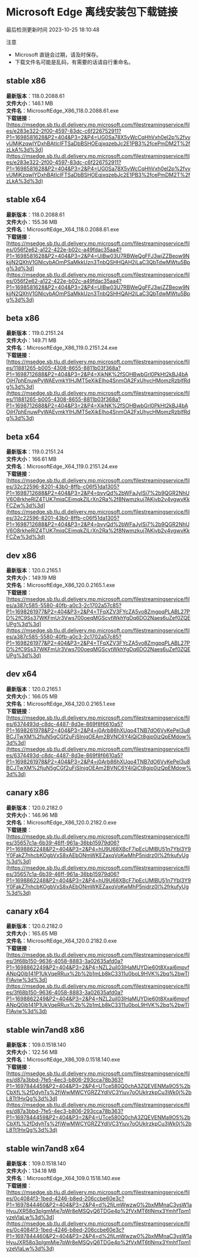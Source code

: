 # Microsoft Edge 离线安装包下载链接
最后检测更新时间
2023-10-25 18:10:48

注意
* Microsoft 直链会过期，请及时保存。
* 下载文件名可能是乱码，有需要的话请自行重命名。

## stable x86
**最新版本**：118.0.2088.61  
**文件大小**：146.1 MB  
**文件名**：MicrosoftEdge_X86_118.0.2088.61.exe  
**下载链接**：[https://msedge.sb.tlu.dl.delivery.mp.microsoft.com/filestreamingservice/files/e283e322-2f00-4597-83dc-c6f226752911?P1=1698581628&P2=404&P3=2&P4=UG0Sa78X5vWcCqHhVxh0eI2p%2fvyvUMjKzqwIYDxhBAtIcIFTSaDbBSHOEqjxqzebJc2E1PB3%2fcePmDM2T%2fzLkA%3d%3d](https://msedge.sb.tlu.dl.delivery.mp.microsoft.com/filestreamingservice/files/e283e322-2f00-4597-83dc-c6f226752911?P1=1698581628&P2=404&P3=2&P4=UG0Sa78X5vWcCqHhVxh0eI2p%2fvyvUMjKzqwIYDxhBAtIcIFTSaDbBSHOEqjxqzebJc2E1PB3%2fcePmDM2T%2fzLkA%3d%3d)  

## stable x64
**最新版本**：118.0.2088.61  
**文件大小**：155.36 MB  
**文件名**：MicrosoftEdge_X64_118.0.2088.61.exe  
**下载链接**：[https://msedge.sb.tlu.dl.delivery.mp.microsoft.com/filestreamingservice/files/056f2e62-a122-422e-b02c-a49fdac35aa4?P1=1698581628&P2=404&P3=2&P4=UIBw03U7RBWeQgFFJ3wiZZBeow9NkjjN2QXhV1GNlcybAOmPSaMkkUzn3TnbQSHHQAH2iLaC3QbTdwMWtu5Bpg%3d%3d](https://msedge.sb.tlu.dl.delivery.mp.microsoft.com/filestreamingservice/files/056f2e62-a122-422e-b02c-a49fdac35aa4?P1=1698581628&P2=404&P3=2&P4=UIBw03U7RBWeQgFFJ3wiZZBeow9NkjjN2QXhV1GNlcybAOmPSaMkkUzn3TnbQSHHQAH2iLaC3QbTdwMWtu5Bpg%3d%3d)  

## beta x86
**最新版本**：119.0.2151.24  
**文件大小**：149.71 MB  
**文件名**：MicrosoftEdge_X86_119.0.2151.24.exe  
**下载链接**：[https://msedge.sb.tlu.dl.delivery.mp.microsoft.com/filestreamingservice/files/11881265-b005-4308-8655-8811b03f368a?P1=1698712688&P2=404&P3=2&P4=XjkNK%2fSOHBwbGrl0PkHt2kBJ4bAOjH7phEnuwPyWAEvmkYIHJMT5eXikEIho4SnmOA2FxUhycHMomzRzbIfRdg%3d%3d](https://msedge.sb.tlu.dl.delivery.mp.microsoft.com/filestreamingservice/files/11881265-b005-4308-8655-8811b03f368a?P1=1698712688&P2=404&P3=2&P4=XjkNK%2fSOHBwbGrl0PkHt2kBJ4bAOjH7phEnuwPyWAEvmkYIHJMT5eXikEIho4SnmOA2FxUhycHMomzRzbIfRdg%3d%3d)  

## beta x64
**最新版本**：119.0.2151.24  
**文件大小**：166.61 MB  
**文件名**：MicrosoftEdge_X64_119.0.2151.24.exe  
**下载链接**：[https://msedge.sb.tlu.dl.delivery.mp.microsoft.com/filestreamingservice/files/32c22596-8201-43b0-8ffb-c06f51da1305?P1=1698712688&P2=404&P3=2&P4=bvyQd%2bWFaJyISi7%2b9QGR2NhUV6O8rkheRIZ4TUK7miqCEimqkZlLrXn2Ra%2f8Nwmzkuj7AKjvb2v4vgwvKkFCZw%3d%3d](https://msedge.sb.tlu.dl.delivery.mp.microsoft.com/filestreamingservice/files/32c22596-8201-43b0-8ffb-c06f51da1305?P1=1698712688&P2=404&P3=2&P4=bvyQd%2bWFaJyISi7%2b9QGR2NhUV6O8rkheRIZ4TUK7miqCEimqkZlLrXn2Ra%2f8Nwmzkuj7AKjvb2v4vgwvKkFCZw%3d%3d)  

## dev x86
**最新版本**：120.0.2165.1  
**文件大小**：149.19 MB  
**文件名**：MicrosoftEdge_X86_120.0.2165.1.exe  
**下载链接**：[https://msedge.sb.tlu.dl.delivery.mp.microsoft.com/filestreamingservice/files/a387c585-5580-40fb-a0c3-2c1702a57c85?P1=1698261977&P2=404&P3=2&P4=TFqXZV3FYcZA5vo8ZmgpqPLABL27PD%2fC9Ss37WKFmUr3Vws700oeqMGScytWkhYgDq6DO2Naes6uZef0ZQEUPg%3d%3d](https://msedge.sb.tlu.dl.delivery.mp.microsoft.com/filestreamingservice/files/a387c585-5580-40fb-a0c3-2c1702a57c85?P1=1698261977&P2=404&P3=2&P4=TFqXZV3FYcZA5vo8ZmgpqPLABL27PD%2fC9Ss37WKFmUr3Vws700oeqMGScytWkhYgDq6DO2Naes6uZef0ZQEUPg%3d%3d)  

## dev x64
**最新版本**：120.0.2165.1  
**文件大小**：166.05 MB  
**文件名**：MicrosoftEdge_X64_120.0.2165.1.exe  
**下载链接**：[https://msedge.sb.tlu.dl.delivery.mp.microsoft.com/filestreamingservice/files/6374493d-c8dc-4487-8d3e-869f8f6610a5?P1=1698261978&P2=404&P3=2&P4=j0Arb86hXUqo4TNB7dO6VyKePeI3u8BCJTwXM%2fjuN5gCGf2uFjSInjqOEAm2BVNC6Y4iQiCt8gjp0izQpEMdow%3d%3d](https://msedge.sb.tlu.dl.delivery.mp.microsoft.com/filestreamingservice/files/6374493d-c8dc-4487-8d3e-869f8f6610a5?P1=1698261978&P2=404&P3=2&P4=j0Arb86hXUqo4TNB7dO6VyKePeI3u8BCJTwXM%2fjuN5gCGf2uFjSInjqOEAm2BVNC6Y4iQiCt8gjp0izQpEMdow%3d%3d)  

## canary x86
**最新版本**：120.0.2182.0  
**文件大小**：146.96 MB  
**文件名**：MicrosoftEdge_X86_120.0.2182.0.exe  
**下载链接**：[https://msedge.sb.tlu.dl.delivery.mp.microsoft.com/filestreamingservice/files/35657c1a-6b39-46ff-961a-36bb15979d06?P1=1698862248&P2=404&P3=2&P4=hU9U68XBcF7ipEcUMlBU51n7Ybl3Y9Y0FakZ7nhcbKOgbVxS8xAEbONmWKEZaxqVoKwMhP5nidrz0I%2frkufyUg%3d%3d](https://msedge.sb.tlu.dl.delivery.mp.microsoft.com/filestreamingservice/files/35657c1a-6b39-46ff-961a-36bb15979d06?P1=1698862248&P2=404&P3=2&P4=hU9U68XBcF7ipEcUMlBU51n7Ybl3Y9Y0FakZ7nhcbKOgbVxS8xAEbONmWKEZaxqVoKwMhP5nidrz0I%2frkufyUg%3d%3d)  

## canary x64
**最新版本**：120.0.2182.0  
**文件大小**：165.65 MB  
**文件名**：MicrosoftEdge_X64_120.0.2182.0.exe  
**下载链接**：[https://msedge.sb.tlu.dl.delivery.mp.microsoft.com/filestreamingservice/files/3f68b150-9636-4058-8883-3a02635afd0a?P1=1698862249&P2=404&P3=2&P4=NZL2uiI03lHaMUYDie60t8Xxaj6mpvfANpQ0ib141P1UkVqeRRux%2b%2b1mLb8kC3311u0boL9HVK%2bq%2bwTlFIAviw%3d%3d](https://msedge.sb.tlu.dl.delivery.mp.microsoft.com/filestreamingservice/files/3f68b150-9636-4058-8883-3a02635afd0a?P1=1698862249&P2=404&P3=2&P4=NZL2uiI03lHaMUYDie60t8Xxaj6mpvfANpQ0ib141P1UkVqeRRux%2b%2b1mLb8kC3311u0boL9HVK%2bq%2bwTlFIAviw%3d%3d)  

## stable win7and8 x86
**最新版本**：109.0.1518.140  
**文件大小**：122.56 MB  
**文件名**：MicrosoftEdge_X86_109.0.1518.140.exe  
**下载链接**：[https://msedge.sb.tlu.dl.delivery.mp.microsoft.com/filestreamingservice/files/d87a3bbd-7fe5-4ec3-b806-293cca78b363?P1=1697844459&P2=404&P3=2&P4=UTce580Q0chA3ZQEVENMa9O5%2bCbXfL%2fDdyhTs%2fjWwMWCYGRZZYdIVC3Yiuv7oOUklrzkpCu3Wk0j%2bL8Tt1HxQg%3d%3d](https://msedge.sb.tlu.dl.delivery.mp.microsoft.com/filestreamingservice/files/d87a3bbd-7fe5-4ec3-b806-293cca78b363?P1=1697844459&P2=404&P3=2&P4=UTce580Q0chA3ZQEVENMa9O5%2bCbXfL%2fDdyhTs%2fjWwMWCYGRZZYdIVC3Yiuv7oOUklrzkpCu3Wk0j%2bL8Tt1HxQg%3d%3d)  

## stable win7and8 x64
**最新版本**：109.0.1518.140  
**文件大小**：134.18 MB  
**文件名**：MicrosoftEdge_X64_109.0.1518.140.exe  
**下载链接**：[https://msedge.sb.tlu.dl.delivery.mp.microsoft.com/filestreamingservice/files/0c4084f3-1bed-4246-b8ed-206ccbe60e3c?P1=1697844460&P2=404&P3=2&P4=d%2fjLmWwzw0%2bxMMnaC3ysW1aHyuJXR58q3pIgmMje7pWr8eMSQyQ6TDGe4p%2fVxMT6tlNmx3YmhfTpm1yzeVlaLw%3d%3d](https://msedge.sb.tlu.dl.delivery.mp.microsoft.com/filestreamingservice/files/0c4084f3-1bed-4246-b8ed-206ccbe60e3c?P1=1697844460&P2=404&P3=2&P4=d%2fjLmWwzw0%2bxMMnaC3ysW1aHyuJXR58q3pIgmMje7pWr8eMSQyQ6TDGe4p%2fVxMT6tlNmx3YmhfTpm1yzeVlaLw%3d%3d)  

